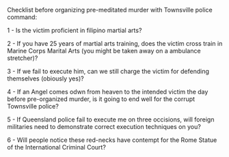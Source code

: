 Checklist before organizing pre-meditated murder with Townsville police command:

1 - Is the victim proficient in filipino martial arts?

2 - If you have 25 years of martial arts training, does the victim cross train in Marine Corps Marital Arts (you might be taken away on a ambulance stretcher)?

3 - If we fail to execute him, can we still charge the victim for defending themselves (obiously yes)?

4 - If an Angel comes odwn from heaven to the intended victim the day before pre-organized murder, is it going to end well for the corrupt Townsville police?

5 - If Queensland police fail to execute me on three occisions, will foreign militaries need to demonstrate correct execution techniques on you?

6 - Will people notice these red-necks have contempt for the Rome Statue of the International Criminal Court?
